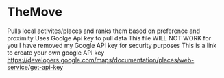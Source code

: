 # TheMove
Pulls local activites/places and ranks them based on preference and proximity
Uses Goolge Api key to pull data
This file WILL NOT WORK for you
I have removed my Google API key for security purposes
This is a link to create your own google API key
https://developers.google.com/maps/documentation/places/web-service/get-api-key
